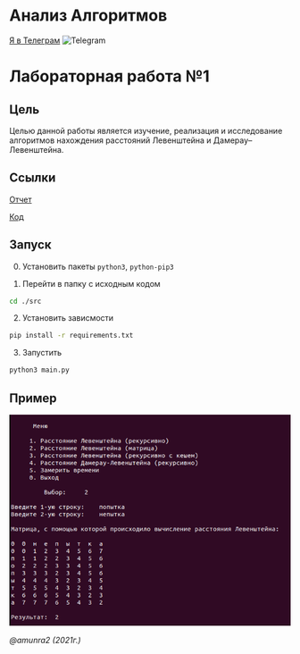# Анализ Алгоритмов

 [Я в Телеграм](https://t.me/amunra2) <img src="https://img.icons8.com/external-tal-revivo-shadow-tal-revivo/344/external-telegram-is-a-cloud-based-instant-messaging-and-voice-over-ip-service-logo-shadow-tal-revivo.png" alt="Telegram" width=15>

# Лабораторная работа №1

## Цель

Целью данной работы является изучение, реализация и исследование алгоритмов нахождения расстояний Левенштейна и Дамерау–Левенштейна.

## Ссылки

[Отчет](./docs/cvetkov53b_report.pdf)

[Код](./src)

## Запуск

0. Установить пакеты `python3`, `python-pip3`

1. Перейти в папку с исходным кодом
   
```bash
cd ./src
```

2. Установить зависмости
   
```bash
pip install -r requirements.txt
```

3. Запустить
   
```bash
python3 main.py
```

## Пример

<img src="./docs/img/example_new.png"/>


_@amunra2 (2021г.)_
